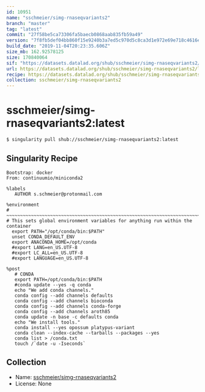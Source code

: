 ```yaml
---
id: 10951
name: "sschmeier/simg-rnaseqvariants2"
branch: "master"
tag: "latest"
commit: "27f58be5ca73306fa5baecb0868aab835fb59a49"
version: "7f8fb5def04bb860f15e9240b3a7ed5c970d5c8ca3d1e972e69e718c4616ec93"
build_date: "2019-11-04T20:23:35.606Z"
size_mb: 162.92578125
size: 170840064
sif: "https://datasets.datalad.org/shub/sschmeier/simg-rnaseqvariants2/latest/2019-11-04-27f58be5-7f8fb5de/7f8fb5def04bb860f15e9240b3a7ed5c970d5c8ca3d1e972e69e718c4616ec93.sif"
url: https://datasets.datalad.org/shub/sschmeier/simg-rnaseqvariants2/latest/2019-11-04-27f58be5-7f8fb5de/
recipe: https://datasets.datalad.org/shub/sschmeier/simg-rnaseqvariants2/latest/2019-11-04-27f58be5-7f8fb5de/Singularity
collection: sschmeier/simg-rnaseqvariants2
---
```


# sschmeier/simg-rnaseqvariants2:latest

```bash
$ singularity pull shub://sschmeier/simg-rnaseqvariants2:latest
```

## Singularity Recipe

```singularity
Bootstrap: docker
From: continuumio/miniconda2

%labels
   AUTHOR s.schmeier@protonmail.com

%environment
# ~~~~~~~~~~~~~~~~~~~~~~~~~~~~~~~~~~~~~~~~~~~~~~~~~~~~~~~~~~~~~~~~~~~~~~~~~~~~~
# This sets global environment variables for anything run within the container
  export PATH="/opt/conda/bin:$PATH"
  unset CONDA_DEFAULT_ENV
  export ANACONDA_HOME=/opt/conda
  #export LANG=en_US.UTF-8
  #export LC_ALL=en_US.UTF-8
  #export LANGUAGE=en_US.UTF-8

%post
   # CONDA
   export PATH=/opt/conda/bin:$PATH
   #conda update --yes -q conda 
   echo "We add conda channels."
   conda config --add channels defaults
   conda config --add channels bioconda
   conda config --add channels conda-forge
   conda config --add channels aroth85
   conda update -n base -c defaults conda
   echo "We install tools."
   conda install --yes opossum platypus-variant
   conda clean --index-cache --tarballs --packages --yes
   conda list > /conda.txt
   touch /`date -u -Iseconds`
```

## Collection

 - Name: [sschmeier/simg-rnaseqvariants2](https://github.com/sschmeier/simg-rnaseqvariants2)
 - License: None

